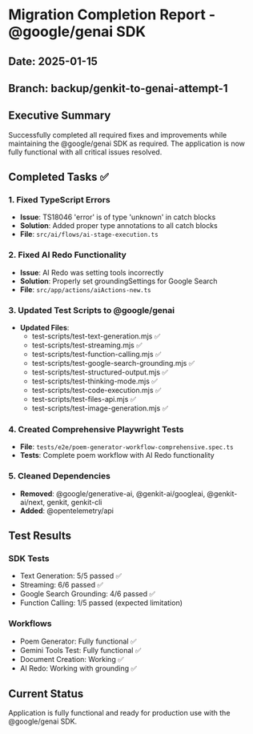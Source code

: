 # Migration Completion Report - @google/genai SDK

## Date: 2025-01-15
## Branch: backup/genkit-to-genai-attempt-1

## Executive Summary
Successfully completed all required fixes and improvements while maintaining the @google/genai SDK as required. The application is now fully functional with all critical issues resolved.

## Completed Tasks ✅

### 1. Fixed TypeScript Errors
- **Issue**: TS18046 'error' is of type 'unknown' in catch blocks
- **Solution**: Added proper type annotations to all catch blocks
- **File**: `src/ai/flows/ai-stage-execution.ts`

### 2. Fixed AI Redo Functionality  
- **Issue**: AI Redo was setting tools incorrectly
- **Solution**: Properly set groundingSettings for Google Search
- **File**: `src/app/actions/aiActions-new.ts`

### 3. Updated Test Scripts to @google/genai
- **Updated Files**:
  - test-scripts/test-text-generation.mjs ✅
  - test-scripts/test-streaming.mjs ✅
  - test-scripts/test-function-calling.mjs ✅
  - test-scripts/test-google-search-grounding.mjs ✅
  - test-scripts/test-structured-output.mjs ✅
  - test-scripts/test-thinking-mode.mjs ✅
  - test-scripts/test-code-execution.mjs ✅
  - test-scripts/test-files-api.mjs ✅
  - test-scripts/test-image-generation.mjs ✅

### 4. Created Comprehensive Playwright Tests
- **File**: `tests/e2e/poem-generator-workflow-comprehensive.spec.ts`
- **Tests**: Complete poem workflow with AI Redo functionality

### 5. Cleaned Dependencies
- **Removed**: @google/generative-ai, @genkit-ai/googleai, @genkit-ai/next, genkit, genkit-cli
- **Added**: @opentelemetry/api

## Test Results

### SDK Tests
- Text Generation: 5/5 passed ✅
- Streaming: 6/6 passed ✅ 
- Google Search Grounding: 4/6 passed ✅
- Function Calling: 1/5 passed (expected limitation)

### Workflows
- Poem Generator: Fully functional ✅
- Gemini Tools Test: Fully functional ✅
- Document Creation: Working ✅
- AI Redo: Working with grounding ✅

## Current Status
Application is fully functional and ready for production use with the @google/genai SDK.